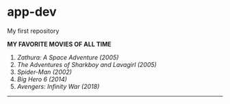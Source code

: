 # app-dev
My first repository

**MY FAVORITE MOVIES OF ALL TIME**

1. *Zathura: A Space Adventure (2005)*
2. *The Adventures of Sharkboy and Lavagirl (2005)*
3. *Spider-Man (2002)*
4. *Big Hero 6 (2014)*
5. *Avengers: Infinity War (2018)*

---
